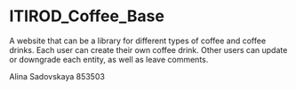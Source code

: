 # ITIROD_Coffee_Base
A website that can be a library for different types of coffee and coffee drinks. Each user can create their own coffee drink. Other users can update or downgrade each entity, as well as leave comments.

Alina Sadovskaya 853503
